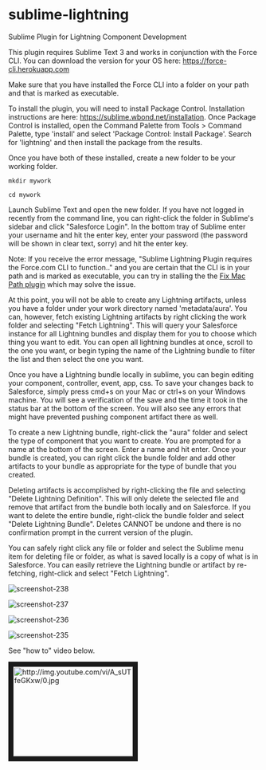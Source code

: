 sublime-lightning
============

Sublime Plugin for Lightning Component Development

This plugin requires Sublime Text 3 and works in conjunction with the Force CLI. You can download the version for your OS here: https://force-cli.herokuapp.com

Make sure that you have installed the Force CLI into a folder on your path and that is marked as executable.

To install the plugin, you will need to install Package Control.  Installation instructions are here: https://sublime.wbond.net/installation. Once Package Control is installed, open the Command Palette from Tools > Command Palette, type 'install' and select 'Package Control: Install Package'. Search for 'lightning' and then install the package from the results.

Once you have both of these installed, create a new folder to be your working folder.

`mkdir mywork`

`cd mywork`

Launch Sublime Text and open the new folder.  If you have not logged in recently from the command line, you can right-click the folder in Sublime's sidebar and click "Salesforce Login". In the bottom tray of Sublime enter your username and hit the enter key, enter your password (the password will be shown in clear text, sorry) and hit the enter key.

Note: If you receive the error message, "Sublime Lightning Plugin requires the Force.com CLI to function.." and you are certain that the CLI is in your path and is marked as executable, you can try in stalling the the [Fix Mac Path plugin](https://github.com/int3h/SublimeFixMacPath) which may solve the issue.

At this point, you will not be able to create any Lightning artifacts, unless you have a folder under your work directory named 'metadata/aura'.  You can, however, fetch existing Lightning artifacts by right clicking the work folder and selecting "Fetch Lightning".  This will query your Salesforce instance for all Lightning bundles and display them for you to choose which thing you want to edit.  You can open all lightning bundles at once, scroll to the one you want, or begin typing the name of the Lightning bundle to filter the list and then select the one you want.

Once you have a Lightning bundle locally in sublime, you can begin editing your component, controller, event, app, css.  To save your changes back to Salesforce, simply press cmd+s on your Mac or ctrl+s on your Windows machine.  You will see a verification of the save and the time it took in the status bar at the bottom of the screen.  You will also see any errors that might have prevented pushing component artifact there as well.

To create a new Lightning bundle, right-click the "aura" folder and select the type of component that you want to create. You are prompted for a name at the bottom of the screen. Enter a name and hit enter. Once your bundle is created, you can right click the bundle folder and add other artifacts to your bundle as appropriate for the type of bundle that you created.

Deleting artifacts is accomplished by right-clicking the file and selecting "Delete Lightning Definition". This will only delete the selected file and remove that artifact from the bundle both locally and on Salesforce.  If you want to delete the entire bundle, right-click the bundle folder and select "Delete Lightning Bundle".  Deletes CANNOT be undone and there is no confirmation prompt in the current version of the plugin.  

You can safely right click any file or folder and select the Sublime menu item for deleting file or folder, as what is saved locally is a copy of what is in Salesforce.  You can easily retrieve the Lightning bundle or artifact by re-fetching, right-click and select "Fetch Lightning".

![screenshot-238](https://cloud.githubusercontent.com/assets/116254/5482023/8458085a-860e-11e4-8a67-343174c8e0d1.png)

![screenshot-237](https://cloud.githubusercontent.com/assets/116254/5482024/8458819a-860e-11e4-9b8d-c57dd55ad5ad.png)

![screenshot-236](https://cloud.githubusercontent.com/assets/116254/5482022/8457bc10-860e-11e4-819f-97d51490b2be.png)

![screenshot-235](https://cloud.githubusercontent.com/assets/116254/5482025/845a1b0e-860e-11e4-867d-73aa1a587d9e.png)

See "how to" video below.

<a href="http://www.youtube.com/watch?feature=player_embedded&v=A_sUTfeGKxw
" target="_blank"><img src="http://img.youtube.com/vi/A_sUTfeGKxw/0.jpg"
alt="http://img.youtube.com/vi/A_sUTfeGKxw/0.jpg" width="240" height="180" border="10" /></a>
